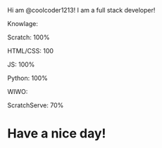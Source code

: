 Hi am @coolcoder1213!
I am a full stack developer!



Knowlage:

Scratch: 100%

HTML/CSS: 100

JS: 100%

Python: 100%



WIWO:

ScratchServe: 70%


# Have a nice day!
